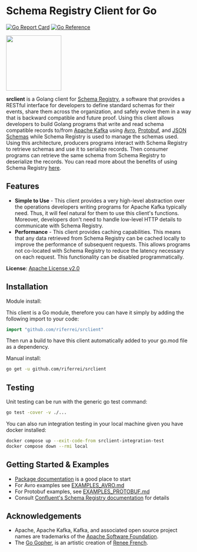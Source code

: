 # Schema Registry Client for Go

 [![Go Report Card](https://goreportcard.com/badge/github.com/riferrei/srclient)](https://goreportcard.com/report/github.com/riferrei/srclient) [![Go Reference](https://pkg.go.dev/badge/github.com/riferrei/srclient.svg)](https://pkg.go.dev/github.com/riferrei/srclient)

<img src="https://github.com/riferrei/srclient/raw/master/images/Gopher_Dropping_Mic.png" width="150" height="150">

**srclient** is a Golang client for [Schema Registry](https://www.confluent.io/confluent-schema-registry/), a software that provides a RESTful interface for developers to define standard schemas for their events, share them across the organization, and safely evolve them in a way that is backward compatible and future proof.
Using this client allows developers to build Golang programs that write and read schema compatible records to/from [Apache Kafka](https://kafka.apache.org/) using [Avro](https://avro.apache.org/), [Protobuf](https://developers.google.com/protocol-buffers), and [JSON Schemas](https://json-schema.org) while Schema Registry is used to manage the schemas used.
Using this architecture, producers programs interact with Schema Registry to retrieve schemas and use it to serialize records. Then consumer programs can retrieve the same schema from Schema Registry to deserialize the records.
You can read more about the benefits of using Schema Registry [here](https://www.confluent.io/blog/schemas-contracts-compatibility).

## Features

* **Simple to Use** - This client provides a very high-level abstraction over the operations developers writing programs for Apache Kafka typically need.
Thus, it will feel natural for them to use this client's functions.
Moreover, developers don't need to handle low-level HTTP details to communicate with Schema Registry.
* **Performance** - This client provides caching capabilities.
This means that any data retrieved from Schema Registry can be cached locally to improve the performance of subsequent requests.
This allows programs not co-located with Schema Registry to reduce the latency necessary on each request.
This functionality can be disabled programmatically.

**License**: [Apache License v2.0](http://www.apache.org/licenses/LICENSE-2.0)

## Installation

Module install:

This client is a Go module, therefore you can have it simply by adding the following import to your code:

```go
import "github.com/riferrei/srclient"
```

Then run a build to have this client automatically added to your go.mod file as a dependency.

Manual install:

```bash
go get -u github.com/riferrei/srclient
```

## Testing

Unit testing can be run with the generic go test command:

```bash
go test -cover -v ./...
```

You can also run integration testing in your local machine given you have docker installed:

```bash
docker compose up --exit-code-from srclient-integration-test
docker compose down --rmi local
```

## Getting Started & Examples

* [Package documentation](https://pkg.go.dev/github.com/riferrei/srclient) is a good place to start
* For Avro examples see [EXAMPLES_AVRO.md](EXAMPLES_AVRO.md)
* For Protobuf examples, see [EXAMPLES_PROTOBUF.md](EXAMPLES_PROTOBUF.md)
* Consult [Confluent's Schema Registry documentation](https://docs.confluent.io/platform/current/schema-registry/index.html) for details


## Acknowledgements
* Apache, Apache Kafka, Kafka, and associated open source project names are trademarks of the [Apache Software Foundation](https://www.apache.org/).
* The [Go Gopher](https://blog.golang.org/gopher), is an artistic creation of [Renee French](http://reneefrench.blogspot.com/).